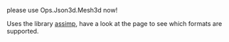 please use Ops.Json3d.Mesh3d now!

Uses the library [assimp](https://github.com/assimp/assimp), have a look at the page to see which formats are supported.
